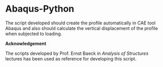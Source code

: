 # Abaqus-Python
The script developed should create the profile automatically in CAE tool Abaqus and also should calculate the vertical displacement of the profile when subjected to loading.

**Acknowledgement**

The scripts developed by Prof. Ernst Baeck in *Analysis of Structures* lectures has been used as reference for developing this script. 
